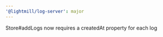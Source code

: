 ```yaml
---
'@lightmill/log-server': major
---
```


Store#addLogs now requires a createdAt property for each log
